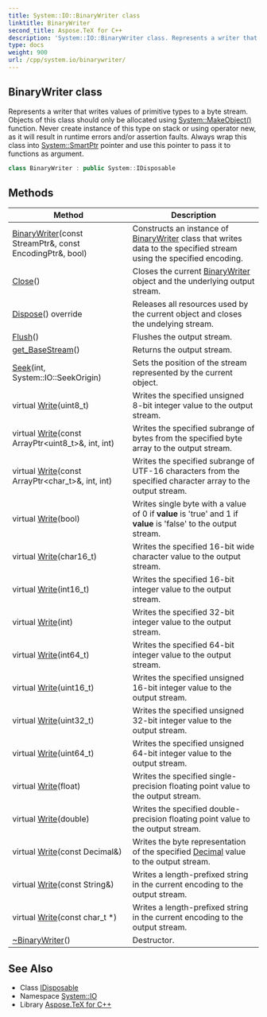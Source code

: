```yaml
---
title: System::IO::BinaryWriter class
linktitle: BinaryWriter
second_title: Aspose.TeX for C++
description: 'System::IO::BinaryWriter class. Represents a writer that writes values of primitive types to a byte stream. Objects of this class should only be allocated using System::MakeObject() function. Never create instance of this type on stack or using operator new, as it will result in runtime errors and/or assertion faults. Always wrap this class into System::SmartPtr pointer and use this pointer to pass it to functions as argument in C++.'
type: docs
weight: 900
url: /cpp/system.io/binarywriter/
---
```

## BinaryWriter class


Represents a writer that writes values of primitive types to a byte stream. Objects of this class should only be allocated using [System::MakeObject()](../../system/makeobject/) function. Never create instance of this type on stack or using operator new, as it will result in runtime errors and/or assertion faults. Always wrap this class into [System::SmartPtr](../../system/smartptr/) pointer and use this pointer to pass it to functions as argument.

```cpp
class BinaryWriter : public System::IDisposable
```

## Methods

| Method | Description |
| --- | --- |
| [BinaryWriter](./binarywriter/)(const StreamPtr\&, const EncodingPtr\&, bool) | Constructs an instance of [BinaryWriter](./) class that writes data to the specified stream using the specified encoding. |
| [Close](./close/)() | Closes the current [BinaryWriter](./) object and the underlying output stream. |
| [Dispose](./dispose/)() override | Releases all resources used by the current object and closes the undelying stream. |
| [Flush](./flush/)() | Flushes the output stream. |
| [get_BaseStream](./get_basestream/)() | Returns the output stream. |
| [Seek](./seek/)(int, System::IO::SeekOrigin) | Sets the position of the stream represented by the current object. |
| virtual [Write](./write/)(uint8_t) | Writes the specified unsigned 8-bit integer value to the output stream. |
| virtual [Write](./write/)(const ArrayPtr\<uint8_t\>\&, int, int) | Writes the specified subrange of bytes from the specified byte array to the output stream. |
| virtual [Write](./write/)(const ArrayPtr\<char_t\>\&, int, int) | Writes the specified subrange of UTF-16 characters from the specified character array to the output stream. |
| virtual [Write](./write/)(bool) | Writes single byte with a value of 0 if **value** is 'true' and 1 if **value** is 'false' to the output stream. |
| virtual [Write](./write/)(char16_t) | Writes the specified 16-bit wide character value to the output stream. |
| virtual [Write](./write/)(int16_t) | Writes the specified 16-bit integer value to the output stream. |
| virtual [Write](./write/)(int) | Writes the specified 32-bit integer value to the output stream. |
| virtual [Write](./write/)(int64_t) | Writes the specified 64-bit integer value to the output stream. |
| virtual [Write](./write/)(uint16_t) | Writes the specified unsigned 16-bit integer value to the output stream. |
| virtual [Write](./write/)(uint32_t) | Writes the specified unsigned 32-bit integer value to the output stream. |
| virtual [Write](./write/)(uint64_t) | Writes the specified unsigned 64-bit integer value to the output stream. |
| virtual [Write](./write/)(float) | Writes the specified single-precision floating point value to the output stream. |
| virtual [Write](./write/)(double) | Writes the specified double-precision floating point value to the output stream. |
| virtual [Write](./write/)(const Decimal\&) | Writes the byte representation of the specified [Decimal](../../system/decimal/) value to the output stream. |
| virtual [Write](./write/)(const String\&) | Writes a length-prefixed string in the current encoding to the output stream. |
| virtual [Write](./write/)(const char_t *) | Writes a length-prefixed string in the current encoding to the output stream. |
| [~BinaryWriter](./~binarywriter/)() | Destructor. |
## See Also

* Class [IDisposable](../../system/idisposable/)
* Namespace [System::IO](../)
* Library [Aspose.TeX for C++](../../)
